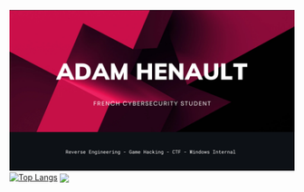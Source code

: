 ![Banner](https://github.com/adamhlt/adamhlt/blob/main/Ressource/banner.png)
[![Top Langs](https://github-readme-stats.vercel.app/api/top-langs/?username=adamhlt&layout=compact&theme=dracula)](https://github.com/anuraghazra/github-readme-stats)
<img align="center" src="https://github-readme-stats.vercel.app/api/top-langs/?username=adamhlt&layout=compact&theme=dracula" />
